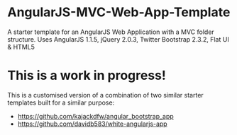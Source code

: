 AngularJS-MVC-Web-App-Template
==============================

A starter template for an AngularJS Web Application with a MVC folder structure. Uses AngularJS 1.1.5, jQuery 2.0.3, Twitter Bootstrap 2.3.2, Flat UI &amp; HTML5


This is a work in progress!
==============================
This is a customised version of a combination of two similar starter templates built for a similar purpose:

* https://github.com/kajackdfw/angular_bootstrap_app
* https://github.com/davidb583/white-angularjs-app
